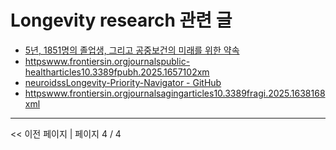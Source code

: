 # Longevity research 관련 글

- [5년, 1851명의 졸업생, 그리고 공중보건의 미래를 위한 약속](5%EB%85%84%2C%201851%EB%AA%85%EC%9D%98%20%EC%A1%B8%EC%97%85%EC%83%9D%2C%20%EA%B7%B8%EB%A6%AC%EA%B3%A0%20%EA%B3%B5%EC%A4%91%EB%B3%B4%EA%B1%B4%EC%9D%98%20%EB%AF%B8%EB%9E%98%EB%A5%BC%20%EC%9C%84%ED%95%9C%20%EC%95%BD%EC%86%8D.md)
- [httpswww.frontiersin.orgjournalspublic-healtharticles10.3389fpubh.2025.1657102xm](httpswww.frontiersin.orgjournalspublic-healtharticles10.3389fpubh.2025.1657102xm.md)
- [neuroidssLongevity-Priority-Navigator - GitHub](neuroidssLongevity-Priority-Navigator%20-%20GitHub.md)
- [httpswww.frontiersin.orgjournalsagingarticles10.3389fragi.2025.1638168xml](httpswww.frontiersin.orgjournalsagingarticles10.3389fragi.2025.1638168xml.md)

---
<< 이전 페이지  |  페이지 4 / 4
